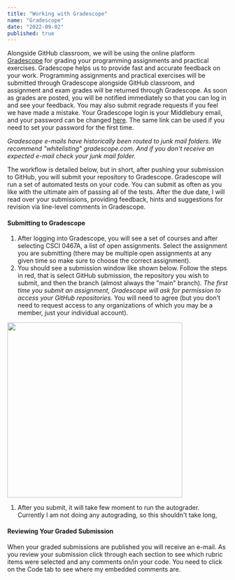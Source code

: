 ```yaml
---
title: "Working with Gradescope"
name: "Gradescope"
date: "2022-09-02"
published: true
---
```


Alongside GitHub classroom, we will be using the online platform [Gradescope](https://gradescope.com) for grading your programming assignments and practical exercises. Gradescope helps us to provide fast and accurate feedback on your work. Programming assignments and practical exercises will be submitted through Gradescope alongside GitHub classroom, and assignment and exam grades will be returned through Gradescope. As soon as grades are posted, you will be notified immediately so that you can log in and see your feedback. You may also submit regrade requests if you feel we have made a mistake. Your Gradescope login is your Middlebury email, and your password can be changed [here](https://gradescope.com/reset_password). The same link can be used if you need to set your password for the first time.

_Gradescope e-mails have historically been routed to junk mail folders. We recommend "whitelisting" gradescope.com. And if you don't receive an expected e-mail check your junk mail folder._

The workflow is detailed below, but in short, after pushing your submission to GitHub, you will submit your repository to Gradescope. Gradescope will run a set of automated tests on your code. You can submit as often as you like with the ultimate aim of passing all of the tests. After the due date, I will read over your submissions, providing feedback, hints and suggestions for revision via line-level comments in Gradescope.

#### Submitting to Gradescope

1. After logging into Gradescope, you will see a set of courses and after selecting CSCI 0467A, a list of open assignments. Select the assignment you are submitting (there may be multiple open assignments at any given time so make sure to choose the correct assignment).
1. You should see a submission window like shown below. Follow the steps in red, that is select GitHub submission, the repository you wish to submit, and then the branch (almost always the "main" branch). _The first time you submit an assignment, Gradescope will ask for permission to access your GitHub repositories._ You will need to agree (but you don't need to request access to any organizations of which you may be a member, just your individual account).

<img src="../images/resources/gradescope_submission.png" width="400" />

1. After you submit, it will take few moment to run the autograder. Currently I am not doing any autograding, so this shouldn't take long,

<!-- <img src="../images/resources/gradescope_result.png" width="500" /> -->

#### Reviewing Your Graded Submission

When your graded submissions are published you will receive an e-mail. As you review your submission click through each section to see which rubric items were selected and any comments on/in your code. You need to click on the Code tab to see where my embedded comments are.
